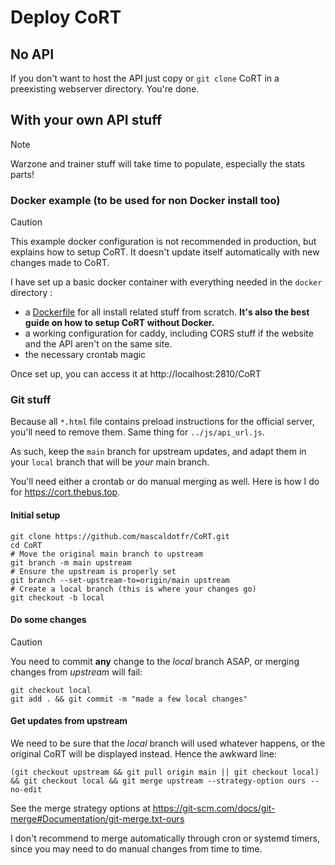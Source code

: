 # Deploy CoRT

## No API

If you don't want to host the API just copy or `git clone` CoRT in a
preexisting webserver directory. You're done.

## With your own API stuff

> [!NOTE]
> Warzone and trainer stuff will take time to populate, especially the stats parts!

### Docker example (to be used for non Docker install too)

> [!CAUTION]
> This example docker configuration is not recommended in production, but
> explains how to setup CoRT. It doesn't update itself automatically with new
> changes made to CoRT.

I have set up a basic docker container with everything needed in the `docker`
directory :

- a [Dockerfile](docker/Dockerfile) for all install related stuff from scratch.
  **It's also the best guide on how to setup CoRT without Docker.**
- a working configuration for caddy, including CORS stuff if the website and
  the API aren't on the same site.
- the necessary crontab magic

Once set up, you can access it at http://localhost:2810/CoRT

### Git stuff

Because all `*.html` file contains preload instructions for the official
server, you'll need to remove them. Same thing for `../js/api_url.js`.

As such, keep the `main` branch for upstream updates, and adapt them in your
`local` branch that will be *your* main branch.

You'll need either a crontab or do manual merging as well. Here is how I do for
https://cort.thebus.top.

#### Initial setup

```shell
git clone https://github.com/mascaldotfr/CoRT.git
cd CoRT
# Move the original main branch to upstream
git branch -m main upstream
# Ensure the upstream is properly set
git branch --set-upstream-to=origin/main upstream
# Create a local branch (this is where your changes go)
git checkout -b local
```

#### Do some changes

> [!CAUTION]
> You need to commit **any** change to the _local_ branch ASAP, or merging
> changes from _upstream_ will fail:

```shell
git checkout local
git add . && git commit -m "made a few local changes"
```

#### Get updates from upstream

We need to be sure that the _local_ branch will used whatever happens, or the
original CoRT will be displayed instead. Hence the awkward line:

```shell
(git checkout upstream && git pull origin main || git checkout local) && git checkout local && git merge upstream --strategy-option ours --no-edit
```
See the merge strategy options at https://git-scm.com/docs/git-merge#Documentation/git-merge.txt-ours

I don't recommend to merge automatically through cron or systemd timers, since
you may need to do manual changes from time to time.
